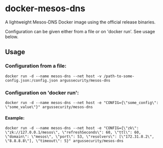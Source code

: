 # docker-mesos-dns

A lightweight Mesos-DNS Docker image using the official release binaries.

Configuration can be given either from a file or on 'docker run'. See usage below.

## Usage

### Configuration from a file:

`docker run -d --name mesos-dns --net host -v /path-to-some-config.json:/config.json argussecurity/mesos-dns`

### Configuration on 'docker run':

`docker run -d --name mesos-dns --net host -e "CONFIG={\"some_config\": \"some_value\"}" argussecurity/mesos-dns`

#### Example:

`docker run -d --name mesos-dns --net host -e "CONFIG={\"zk\": \"zk://127.0.0.1/mesos\", \"refreshSeconds\": 60, \"ttl\": 60, \"domain\": \"mesos\", \"port\": 53, \"resolvers\": [\"172.31.0.2\", \"8.8.8.8\"], \"timeout\": 5}" argussecurity/mesos-dns`
